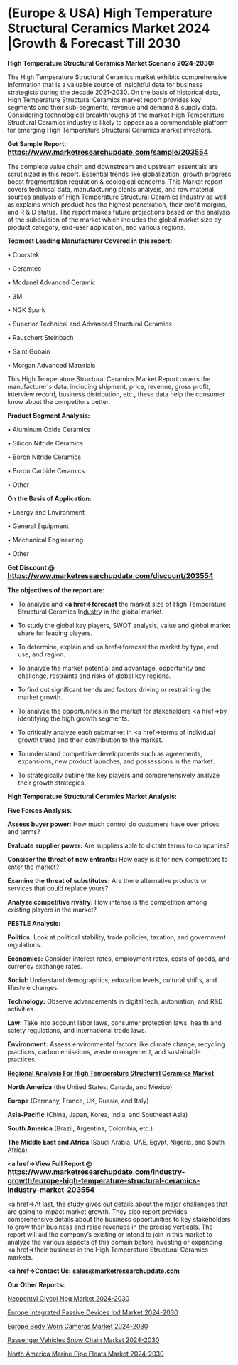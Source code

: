 # (Europe & USA) High Temperature Structural Ceramics Market 2024 |Growth & Forecast Till 2030

<strong>High Temperature Structural Ceramics Market Scenario 2024-2030:</strong>

The High Temperature Structural Ceramics market exhibits comprehensive information that is a valuable source of insightful data for business strategists during the decade 2021-2030. On the basis of historical data, High Temperature Structural Ceramics market report provides key segments and their sub-segments, revenue and demand &amp; supply data. Considering technological breakthroughs of the market High Temperature Structural Ceramics industry is likely to appear as a commendable platform for emerging High Temperature Structural Ceramics market investors.

<strong>Get Sample Report: <a href=https://www.marketresearchupdate.com/sample/203554><font size=3 color=#0000ff>https://www.marketresearchupdate.com/sample/203554</font></a></strong>

The complete value chain and downstream and upstream essentials are scrutinized in this report. Essential trends like globalization, growth progress boost fragmentation regulation &amp; ecological concerns. This Market report covers technical data, manufacturing plants analysis, and raw material sources analysis of High Temperature Structural Ceramics Industry as well as explains which product has the highest penetration, their profit margins, and R & D status. The report makes future projections based on the analysis of the subdivision of the market which includes the global market size by product category, end-user application, and various regions.

<strong>Topmost Leading Manufacturer Covered in this report:</strong>

• Coorstek

• Ceramtec

• Mcdanel Advanced Ceramic

• 3M

• NGK Spark

• Superior Technical and Advanced Structural Ceramics

• Rauschert Steinbach

• Saint Gobain

• Morgan Advanced Materials

This High Temperature Structural Ceramics Market Report covers the manufacturer's data, including shipment, price, revenue, gross profit, interview record, business distribution, etc., these data help the consumer know about the competitors better.

<strong>Product Segment Analysis: </strong>

• Aluminum Oxide Ceramics

• Silicon Nitride Ceramics

• Boron Nitride Ceramics

• Boron Carbide Ceramics

• Other

<strong>On the Basis of Application:</strong>

• Energy and Environment

• General Equipment

• Mechanical Engineering

• Other

<strong>Get Discount @ <a href=https://www.marketresearchupdate.com/discount/203554><font size=3 color=#0000ff>https://www.marketresearchupdate.com/discount/203554</font></a></strong>

<strong><b>The objectives of the report are:</b></strong>

- To analyze and <strong><a href=><strong>forecast</strong></a></strong> the market size of High Temperature Structural Ceramics In<a href=ASDF991299>dustr</a>y in the global market.

- To study the global key players, SWOT analysis, value and global market share for leading players.

- To determine, explain and <a href=>forecast</a> the market by type, end use, and region.

- To analyze the market potential and advantage, opportunity and challenge, restraints and risks of global key regions.

- To find out significant trends and factors driving or restraining the market growth.

- To analyze the opportunities in the market for stakeholders <a href=>by</a> identifying the high growth segments.

- To critically analyze each submarket in <a href=>terms</a> of individual growth trend and their contribution to the market.

- To understand competitive developments such as agreements, expansions, new product launches, and possessions in the market.

- To strategically outline the key players and comprehensively analyze their growth strategies.

<strong>High Temperature Structural Ceramics Market Analysis:</strong>

<strong>Five Forces Analysis:</strong>

<strong>Assess buyer power:</strong> How much control do customers have over prices and terms?

<strong>Evaluate supplier power:</strong> Are suppliers able to dictate terms to companies?

<strong>Consider the threat of new entrants:</strong> How easy is it for new competitors to enter the market?

<strong>Examine the threat of substitutes:</strong> Are there alternative products or services that could replace yours?

<strong>Analyze competitive rivalry:</strong> How intense is the competition among existing players in the market?

<strong>PESTLE Analysis:</strong>

<strong>Politics:</strong> Look at political stability, trade policies, taxation, and government regulations.

<strong>Economics:</strong> Consider interest rates, employment rates, costs of goods, and currency exchange rates.

<strong>Social:</strong> Understand demographics, education levels, cultural shifts, and lifestyle changes.

<strong>Technology:</strong> Observe advancements in digital tech, automation, and R&D activities.

<strong>Law:</strong> Take into account labor laws, consumer protection laws, health and safety regulations, and international trade laws.

<strong>Environment:</strong> Assess environmental factors like climate change, recycling practices, carbon emissions, waste management, and sustainable practices.

<strong><u><b>Regional Analysis For High Temperature Structural Ceramics Market</b></u></strong>

<strong><b>North America</b></strong> (the United States, Canada, and Mexico)

<strong><b>Europe </b></strong>(Germany, France, UK, Russia, and Italy)

<strong><b>Asia-Pacific</b></strong> (China, Japan, Korea, India, and Southeast Asia)

<strong><b>South America</b></strong> (Brazil, Argentina, Colombia, etc.)

<strong><b>The Middle East and Africa</b></strong> (Saudi Arabia, UAE, Egypt, Nigeria, and South Africa)

<strong><a href=>View Full Report</a> @ <a href=https://www.marketresearchupdate.com/industry-growth/europe-high-temperature-structural-ceramics-industry-market-203554><font size=3 color=#0000ff>https://www.marketresearchupdate.com/industry-growth/europe-high-temperature-structural-ceramics-industry-market-203554</font></a></strong>

<a href=>At last,</a> the study gives out details about the major challenges that are going to impact market growth. They also report provides comprehensive details about the business opportunities to key stakeholders to grow their business and raise revenues in the precise verticals. The report will aid the company’s existing or intend to join in this market to analyze the various aspects of this domain before investing or expanding <a href=>their</a> business in the High Temperature Structural Ceramics markets.

<strong><a href=>Contact Us:</a></strong>
<strong>sales@marketresearchupdate.com</strong>

<strong>Our Other Reports:</strong>

<a href=https://www.linkedin.com/pulse/neopentyl-glycol-npg-market-demand-future-scope>Neopentyl Glycol Npg Market 2024-2030</a>

<a href=https://www.linkedin.com/pulse/europe-integrated-passive-devices-ipd-market-size-opportunities>Europe Integrated Passive Devices Ipd Market 2024-2030</a>

<a href=https://www.linkedin.com/pulse/europe-body-worn-cameras-market-2023-2030>Europe Body Worn Cameras Market 2024-2030</a>

<a href=https://www.linkedin.com/pulse/passenger-vehicles-snow-chain-market-2023-latest-e5irf/>Passenger Vehicles Snow Chain Market 2024-2030</a>

<a href=https://www.linkedin.com/pulse/north-america-marine-pipe-floats-market-demand-tk9vf/>North America Marine Pipe Floats Market 2024-2030</a>

